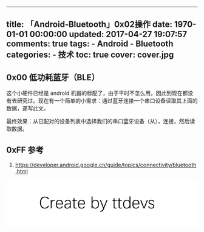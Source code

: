 
---
title: 「Android-Bluetooth」0x02操作
date: 1970-01-01 00:00:00
updated: 2017-04-27 19:07:57
comments: true
tags:
    - Android
    - Bluetooth
categories:
    - 技术
toc: true
cover: cover.jpg 
---


## 0x00 低功耗蓝牙（BLE）

这个小硬件已经是 android 机器的标配了，由于平时不怎么用，因此到现在都没有去研究过。现在有一个简单的小需求：通过蓝牙连接一个串口设备读取其上面的数据，遂写此文。

最终效果：从已配对的设备列表中选择我们的串口蓝牙设备（从），连接，然后读取数据。

## 0xFF 参考

1. https://developer.android.google.cn/guide/topics/connectivity/bluetooth.html

![Create by ttdevs](https://raw.githubusercontent.com/ttdevs/ttdevs.github.io/common/images/logo.png)

